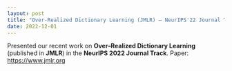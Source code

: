 ```yaml
---
layout: post
title: "Over‑Realized Dictionary Learning (JMLR) — NeurIPS'22 Journal Track"
date: 2022-12-01
---
```

Presented our recent work on **Over‑Realized Dictionary Learning** (published in **JMLR**) in the **NeurIPS 2022 Journal Track**. Paper: https://www.jmlr.org
